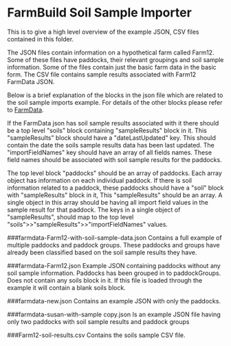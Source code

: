 # FarmBuild Soil Sample Importer

This is to give a high level overview of the example JSON, CSV files contained in this folder.

The JSON files contain information on a hypothetical farm called Farm12. Some of these files have paddocks, their relevant groupings and soil sample information. Some of the files contain just the basic farm data in the basic form.
The CSV file contains sample results associated with Farm12 FarmData JSON.

Below is a brief explanation of the blocks in the json file which are related to the soil sample imports example. For details of the other blocks please refer to <a href="https://github.com/FarmBuild/farmbuild-farmdata">FarmData</a>.

If the FarmData json has soil sample results associated with it there should be a top level "soils" block containing "sampleResults" block in it.
This "sampleResults" block should have a "dateLastUpdated" key. This should contain the date the soils sample results data has been last updated.
The "importFieldNames" key should have an array of all fields names. These field names should be associated with soil sample results for the paddocks.

The top level block "paddocks" should be an array of paddocks. Each array object has information on each individual paddock.
If there is soil information related to a paddock, these paddocks should have a "soil" block with "sampleResults" block in it,
This "sampleResults" should be an array. A single object in this array should be having all import field values in the sample result for that paddock.
The keys in a single object of "sampleResults", should map to the top level "soils">>"sampleResults">>"importFieldNames" values.




###farmdata-Farm12-with-soil-sample-data.json
Contains a full example of multiple paddocks and paddock groups. These paddocks and groups have already been classified based on the soil sample results they have.

###farmdata-Farm12.json
Example JSON containing paddocks without any soil sample information. Paddocks has been grouped in to paddockGroups. Does not contain any soils block in it. If this file is loaded through the example it will contain a blank soils block.

###farmdata-new.json
Contains an example JSON with only the paddocks.

###farmdata-susan-with-sample copy.json
Is an example JSON file having only two paddocks with soil sample results and paddock groups

###Farm12-soil-results.csv
Contains the soils sample CSV file.